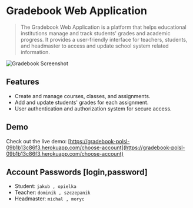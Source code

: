 
# Gradebook Web Application

> The Gradebook Web Application is a platform that helps educational institutions manage and track students' grades and academic progress. It provides a user-friendly interface for teachers, students, and headmaster to access and update school system related information.

![Gradebook Screenshot](/path/to/screenshot.png)

## Features

- Create and manage courses, classes, and assignments.
- Add and update students' grades for each assignment.
- User authentication and authorization system for secure access.


## Demo

Check out the live demo: [https://gradebook-polsl-09b1b13c86f3.herokuapp.com/choose-account](https://gradebook-polsl-09b1b13c86f3.herokuapp.com/choose-account)

## Account Passwords [login,password]

-   Student: `jakub , opielka`
-   Teacher: `dominik , szczepanik`
-   Headmaster: `michal , moryc`
